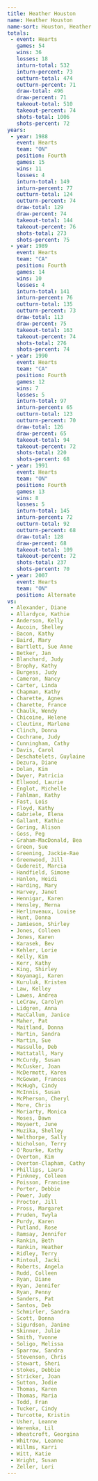 ```yaml
---
title: Heather Houston
name: Heather Houston
name-sort: Houston, Heather
totals:
 - event: Hearts
   games: 54
   wins: 36
   losses: 18
   inturn-total: 532
   inturn-percent: 73
   outturn-total: 474
   outturn-percent: 71
   draw-total: 496
   draw-percent: 71
   takeout-total: 510
   takeout-percent: 74
   shots-total: 1006
   shots-percent: 72
years:
 - year: 1988
   event: Hearts
   team: "ON"
   position: Fourth
   games: 15
   wins: 11
   losses: 4
   inturn-total: 149
   inturn-percent: 77
   outturn-total: 124
   outturn-percent: 74
   draw-total: 129
   draw-percent: 74
   takeout-total: 144
   takeout-percent: 76
   shots-total: 273
   shots-percent: 75
 - year: 1989
   event: Hearts
   team: "CA"
   position: Fourth
   games: 14
   wins: 10
   losses: 4
   inturn-total: 141
   inturn-percent: 76
   outturn-total: 135
   outturn-percent: 73
   draw-total: 113
   draw-percent: 75
   takeout-total: 163
   takeout-percent: 74
   shots-total: 276
   shots-percent: 74
 - year: 1990
   event: Hearts
   team: "CA"
   position: Fourth
   games: 12
   wins: 7
   losses: 5
   inturn-total: 97
   inturn-percent: 65
   outturn-total: 123
   outturn-percent: 70
   draw-total: 126
   draw-percent: 65
   takeout-total: 94
   takeout-percent: 72
   shots-total: 220
   shots-percent: 68
 - year: 1991
   event: Hearts
   team: "ON"
   position: Fourth
   games: 13
   wins: 8
   losses: 5
   inturn-total: 145
   inturn-percent: 72
   outturn-total: 92
   outturn-percent: 68
   draw-total: 128
   draw-percent: 68
   takeout-total: 109
   takeout-percent: 72
   shots-total: 237
   shots-percent: 70
 - year: 2007
   event: Hearts
   team: "ON"
   position: Alternate
vs:
 - Alexander, Diane
 - Allardyce, Kathie
 - Anderson, Kelly
 - Aucoin, Shelley
 - Bacon, Kathy
 - Baird, Mary
 - Bartlett, Sue Anne
 - Betker, Jan
 - Blanchard, Judy
 - Brophy, Kathy
 - Burgess, Judy
 - Cameron, Nancy
 - Carter, Linda
 - Chapman, Kathy
 - Charette, Agnes
 - Charette, France
 - Chaulk, Wendy
 - Chicoine, Helene
 - Cleutinx, Marlene
 - Clinch, Donna
 - Cochrane, Judy
 - Cunningham, Cathy
 - Davis, Carol
 - Deschatelets, Guylaine
 - Dezura, Diane
 - Dolan, Kim
 - Dwyer, Patricia
 - Ellwood, Laurie
 - Englot, Michelle
 - Fahlman, Kathy
 - Fast, Lois
 - Floyd, Kathy
 - Gabriele, Elena
 - Gallant, Kathie
 - Goring, Alison
 - Goss, Peg
 - Graham-MacDonald, Bea
 - Green, Sue
 - Greening, Jackie-Rae
 - Greenwood, Jill
 - Gudereit, Marcia
 - Handfield, Simone
 - Hanlon, Heidi
 - Harding, Mary
 - Harvey, Janet
 - Hennigar, Karen
 - Hensley, Merna
 - Herlinveaux, Louise
 - Hunt, Donna
 - Jamieson, Shirley
 - Jones, Colleen
 - Jones, Karen
 - Karasek, Bev
 - Kehler, Lorie
 - Kelly, Kim
 - Kerr, Kathy
 - King, Shirley
 - Koyanagi, Karen
 - Kuruluk, Kristen
 - Law, Kelley
 - Lawes, Andrea
 - LeCraw, Carolyn
 - Lidgren, Anna
 - MacCallum, Janice
 - Maher, Pat
 - Maitland, Donna
 - Martin, Sandra
 - Martin, Sue
 - Massullo, Deb
 - Mattatall, Mary
 - McCurdy, Susan
 - McCusker, Joan
 - McDermott, Karen
 - McGowan, Frances
 - McHugh, Cindy
 - McInnis, Susan
 - McPherson, Cheryl
 - More, Chris
 - Moriarty, Monica
 - Moses, Dawn
 - Moyaert, June
 - Muzika, Shelley
 - Nelthorpe, Sally
 - Nicholson, Terry
 - O'Rourke, Kathy
 - Overton, Kim
 - Overton-Clapham, Cathy
 - Phillips, Laura
 - Pinkney, Colleen
 - Poisson, Francine
 - Porter, Debbie
 - Power, Judy
 - Proctor, Jill
 - Pross, Margaret
 - Pruden, Twyla
 - Purdy, Karen
 - Putland, Rose
 - Ramsay, Jennifer
 - Rankin, Beth
 - Rankin, Heather
 - Ridley, Terry
 - Rintoul, Jacki
 - Roberts, Angela
 - Rudd, Colleen
 - Ryan, Diane
 - Ryan, Jennifer
 - Ryan, Penny
 - Sanders, Pat
 - Santos, Deb
 - Schmirler, Sandra
 - Scott, Donna
 - Sigurdson, Janine
 - Skinner, Julie
 - Smith, Yvonne
 - Soligo, Melissa
 - Sparrow, Sandra
 - Stevenson, Chris
 - Stewart, Sheri
 - Stokes, Debbie
 - Stricker, Joan
 - Sutton, Jodie
 - Thomas, Karen
 - Thomas, Maria
 - Todd, Fran
 - Tucker, Cindy
 - Turcotte, Kristin
 - Usher, Leanne
 - Werenka, Lil
 - Wheatcroft, Georgina
 - Whitrow, Leanne
 - Willms, Karri
 - Witt, Katie
 - Wright, Susan
 - Zeller, Lori
---
```

